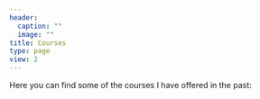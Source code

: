 ```yaml
---
header:
  caption: ""
  image: ""
title: Courses
type: page
view: 2
---
```


Here you can find some of the courses I have offered in the past:
